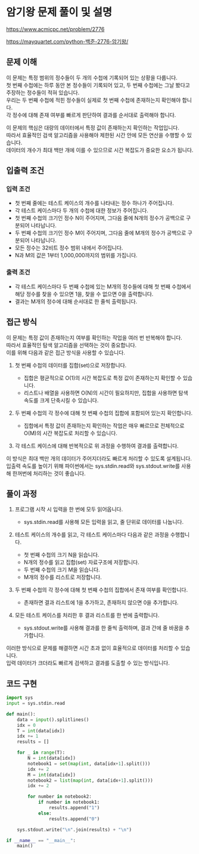 # 암기왕 문제 풀이 및 설명

<https://www.acmicpc.net/problem/2776>

<https://mayquartet.com/python-백준-2776-암기왕/>

## 문제 이해

이 문제는 특정 범위의 정수들이 두 개의 수첩에 기록되어 있는 상황을 다룹니다.  
첫 번째 수첩에는 하루 동안 본 정수들이 기록되어 있고, 두 번째 수첩에는 그날 봤다고 주장하는 정수들이 적혀 있습니다.  
우리는 두 번째 수첩에 적힌 정수들이 실제로 첫 번째 수첩에 존재하는지 확인해야 합니다.  
각 정수에 대해 존재 여부를 빠르게 판단하여 결과를 순서대로 출력해야 합니다.

이 문제의 핵심은 대량의 데이터에서 특정 값이 존재하는지 확인하는 작업입니다.  
따라서 효율적인 검색 알고리즘을 사용해야 제한된 시간 안에 모든 연산을 수행할 수 있습니다.  
데이터의 개수가 최대 백만 개에 이를 수 있으므로 시간 복잡도가 중요한 요소가 됩니다.

## 입출력 조건

### 입력 조건

- 첫 번째 줄에는 테스트 케이스의 개수를 나타내는 정수 하나가 주어집니다.
- 각 테스트 케이스마다 두 개의 수첩에 대한 정보가 주어집니다.
- 첫 번째 수첩의 크기인 정수 N이 주어지며, 그다음 줄에 N개의 정수가 공백으로 구분되어 나타납니다.
- 두 번째 수첩의 크기인 정수 M이 주어지며, 그다음 줄에 M개의 정수가 공백으로 구분되어 나타납니다.
- 모든 정수는 32비트 정수 범위 내에서 주어집니다.
- N과 M의 값은 1부터 1,000,000까지의 범위를 가집니다.

### 출력 조건

- 각 테스트 케이스마다 두 번째 수첩에 있는 M개의 정수들에 대해 첫 번째 수첩에서 해당 정수를 찾을 수 있으면 1을, 찾을 수 없으면 0을 출력합니다.
- 결과는 M개의 정수에 대해 순서대로 한 줄씩 출력됩니다.

## 접근 방식

이 문제는 특정 값이 존재하는지 여부를 확인하는 작업을 여러 번 반복해야 합니다.  
따라서 효율적인 탐색 알고리즘을 선택하는 것이 중요합니다.  
이를 위해 다음과 같은 접근 방식을 사용할 수 있습니다.

1. 첫 번째 수첩의 데이터를 집합(set)으로 저장합니다.

   - 집합은 평균적으로 O(1)의 시간 복잡도로 특정 값이 존재하는지 확인할 수 있습니다.
   - 리스트나 배열을 사용하면 O(N)의 시간이 필요하지만, 집합을 사용하면 탐색 속도를 크게 단축시킬 수 있습니다.

2. 두 번째 수첩의 각 정수에 대해 첫 번째 수첩의 집합에 포함되어 있는지 확인합니다.

   - 집합에서 특정 값이 존재하는지 확인하는 작업은 매우 빠르므로 전체적으로 O(M)의 시간 복잡도로 처리할 수 있습니다.

3. 각 테스트 케이스에 대해 반복적으로 위 과정을 수행하여 결과를 출력합니다.

이 방식은 최대 백만 개의 데이터가 주어지더라도 빠르게 처리할 수 있도록 설계됩니다.  
입출력 속도를 높이기 위해 파이썬에서는 sys.stdin.read와 sys.stdout.write를 사용해 한꺼번에 처리하는 것이 좋습니다.

## 풀이 과정

1. 프로그램 시작 시 입력을 한 번에 모두 읽어옵니다.

   - sys.stdin.read를 사용해 모든 입력을 읽고, 줄 단위로 데이터를 나눕니다.

2. 테스트 케이스의 개수를 읽고, 각 테스트 케이스마다 다음과 같은 과정을 수행합니다.

   - 첫 번째 수첩의 크기 N을 읽습니다.
   - N개의 정수를 읽고 집합(set) 자료구조에 저장합니다.
   - 두 번째 수첩의 크기 M을 읽습니다.
   - M개의 정수를 리스트로 저장합니다.

3. 두 번째 수첩의 각 정수에 대해 첫 번째 수첩의 집합에서 존재 여부를 확인합니다.

   - 존재하면 결과 리스트에 1을 추가하고, 존재하지 않으면 0을 추가합니다.

4. 모든 테스트 케이스를 처리한 후 결과 리스트를 한 번에 출력합니다.
   - sys.stdout.write를 사용해 결과를 한 줄씩 출력하며, 결과 간에 줄 바꿈을 추가합니다.

이러한 방식으로 문제를 해결하면 시간 초과 없이 효율적으로 데이터를 처리할 수 있습니다.  
입력 데이터가 크더라도 빠르게 검색하고 결과를 도출할 수 있는 방식입니다.

## 코드 구현

```python
import sys
input = sys.stdin.read

def main():
    data = input().splitlines()
    idx = 0
    T = int(data[idx])
    idx += 1
    results = []

    for _ in range(T):
        N = int(data[idx])
        notebook1 = set(map(int, data[idx+1].split()))
        idx += 2
        M = int(data[idx])
        notebook2 = list(map(int, data[idx+1].split()))
        idx += 2

        for number in notebook2:
            if number in notebook1:
                results.append("1")
            else:
                results.append("0")

    sys.stdout.write("\n".join(results) + "\n")

if __name__ == "__main__":
    main()
```
